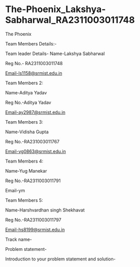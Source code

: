 # The-Phoenix_Lakshya-Sabharwal_RA2311003011748
The Phoenix


Team Members Details:-


Team leader Details-
Name-Lakshya Sabharwal

Reg No.- RA2311003011748

Email-ls1158@srmist.edu.in


Team Members 2:

Name-Aditya Yadav 

Reg No.-Aditya Yadav

Email-ay2987@srmist.edu.in


Team Members 3:

Name-Vidisha Gupta

Reg No.-RA231003011767

Email-vg0863@srmist.edu.in


Team Members 4:

Name-Yug Manekar 

Reg No.-RA2311003011791

Email-ym


Team Members 5:

Name-Harshvardhan singh Shekhavat

Reg No.-RA2311003011797

Email-hs8199@srmist.edu.in




Track name- 

Problem statement-

Introduction to your problem statement and solution-

